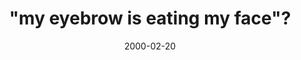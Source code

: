 ---
layout: base.njk
title : '&#34;my eyebrow is eating my face&#34;?' 
view_title : '&#34;my eyebrow is eating my face&#34;?' 
year : '2000' 
date : '2000-02-20' 
img_file : '/drawing/myeyebrow.png' 
html_file : 'myeyebrow' 
next_html : 'bestchair.html' 
year_order : '192' 
permalink : "title/{{html_file}}.html"
---